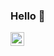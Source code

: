 ### Hello 👋

<a href="https://www.linkedin.com/in/joao-g-ferreira/">
  <img align="left" alt="linkedIn" width="22px" src="https://img.icons8.com/fluent/48/000000/linkedin.png" />
</a>


<br />
